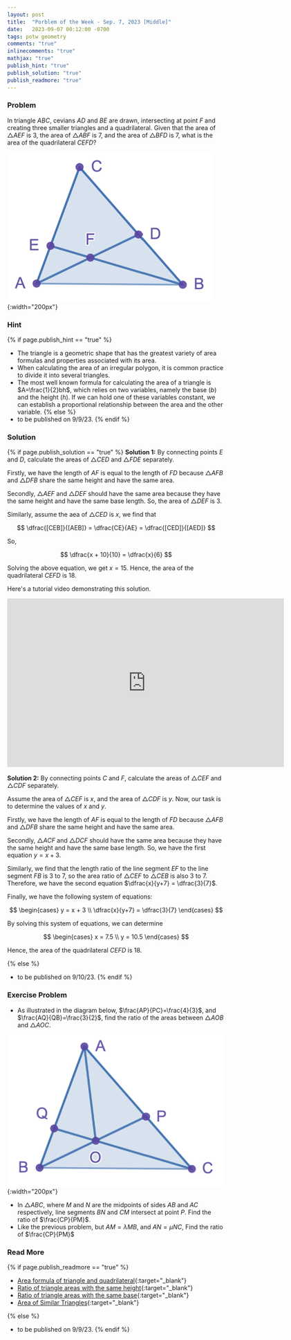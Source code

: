 ```yaml
---
layout: post
title:  "Porblem of the Week - Sep. 7, 2023 [Middle]"
date:   2023-09-07 00:12:00 -0700
tags: potw geometry
comments: "true"
inlinecomments: "true"
mathjax: "true"
publish_hint: "true"
publish_solution: "true"
publish_readmore: "true"
---
```

### Problem
In triangle $ABC$, cevians $AD$ and $BE$ are drawn, intersecting at point $F$ and creating three smaller triangles and a quadrilateral. Given that the area of $\triangle AEF$ is $3$, the area of $\triangle ABF$ is $7$, and the area of $\triangle BFD$ is $7$, what is the area of the quadrilateral $CEFD$?

![img](/assets/potw_imgs/potw-2-1.png){:width="200px"} 

<!--more-->

### Hint
{% if page.publish_hint == "true" %}
- The triangle is a geometric shape that has the greatest variety of area formulas and properties associated with its area.
- When calculating the area of an irregular polygon, it is common practice to divide it into several triangles.
- The most well known formula for calculating the area of a triangle is $A=\frac{1}{2}bh$, which relies on two variables, namely the base ($b$) and the height ($h$). If we can hold one of these variables constant, we can establish a proportional relationship between the area and the other variable.
{% else %}
- to be published on 9/9/23.
{% endif %}

### Solution
{% if page.publish_solution == "true" %}
**Solution 1:** By connecting points $E$ and $D$, calculate the areas of $\triangle CED$ and $\triangle FDE$ separately.

Firstly, we have the length of $AF$ is equal to the length of $FD$ because $\triangle AFB$ and $\triangle DFB$ share the same height and have the same area.

Secondly, $\triangle AEF$ and $\triangle DEF$ should have the same area because they have the same height and have the same base length. So, the area of $\triangle DEF$ is 3.

Similarly, assume the aea of $\triangle CED$ is $x$, we find that

$$
\dfrac{[CEB]}{[AEB]} = \dfrac{CE}{AE} = \dfrac{[CED]}{[AED]}
$$

So,

$$
\dfrac{x + 10}{10} = \dfrac{x}{6}
$$

Solving the above equation, we get $x=15$. Hence, the area of the quadrilateral $CEFD$ is $18$.

Here's a tutorial video demonstrating this solution.
<div class='embed-container'>
<iframe title="YouTube video player" width="640" height="390" src="https://www.youtube.com/watch?v=69rRjd-b324" frameborder="0" allowfullscreen></iframe>
</div>

**Solution 2:** By connecting points $C$ and $F$, calculate the areas of $\triangle CEF$ and $\triangle CDF$ separately.
  
  Assume the area of $\triangle CEF$ is $x$, and the area of $\triangle CDF$ is $y$. Now, our task is to determine the values of $x$ and $y$. 
  
  Firstly, we have the length of $AF$ is equal to the length of $FD$ because $\triangle AFB$ and $\triangle DFB$ share the same height and have the same area.
  
  Secondly, $\triangle ACF$ and $\triangle DCF$ should have the same area because they have the same height and have the same base length. So, we have the first equation $y = x + 3$.
  
  Similarly, we find that the length ratio of the line segment $EF$ to the line segment $FB$ is $3$ to $7$, so the area ratio of $\triangle CEF$ to $\triangle CEB$ is also $3$ to $7$.  Therefore, we have the second equation $\dfrac{x}{y+7} = \dfrac{3}{7}$.
  
  Finally, we have the following system of equations:
  
  $$
  \begin{cases}
    y = x + 3 \\
    \dfrac{x}{y+7} = \dfrac{3}{7}
  \end{cases}
  $$
  
  By solving this system of equations, we can determine
  
  $$
  \begin{cases}
    x = 7.5 \\
    y = 10.5
  \end{cases}
  $$
  
  Hence, the area of the quadrilateral $CEFD$ is $18$.

{% else %}
- to be published on 9/10/23.
{% endif %}

### Exercise Problem
- As illustrated in the diagram below, $\frac{AP}{PC}=\frac{4}{3}$, and $\frac{AQ}{QB}=\frac{3}{2}$, find the ratio of the areas between $\triangle AOB$ and $\triangle AOC$.

![img](/assets/potw_imgs/potw-2-2.png){:width="200px"} 
- In $\triangle ABC$, where $M$ and $N$ are the midpoints of sides $AB$ and $AC$ respectively, line segments $BN$ and $CM$ intersect at point $P$. Find the ratio of $\frac{CP}{PM}$.
- Like the previous problem, but $AM = \lambda MB$, and $AN = \mu NC$, Find the ratio of $\frac{CP}{PM}$

### Read More
{% if page.publish_readmore == "true" %}
- [Area formula of triangle and quadrilateral](https://artofproblemsolving.com/wiki/index.php/Area){:target="_blank"} 
- [Ratio of triangle areas with the same height](https://geometryhelp.net/ratio-areas-triangles-same-height/){:target="_blank"}
- [Ratio of triangle areas with the same base](https://geometryhelp.net/ratio-triangle-areas-same-base/){:target="_blank"}
- [Area of Similar Triangles](https://www.cuemath.com/geometry/areas-of-similar-triangles/){:target="_blank"}

{% else %}
- to be published on 9/9/23.
{% endif %}